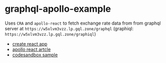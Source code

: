 # graphql-apollo-example

Uses `CRA` and `apollo-react` to fetch exchange rate data from from graphql server at `https://w5xlvm3vzz.lp.gql.zone/graphql` (graphiql: `https://w5xlvm3vzz.lp.gql.zone/graphiql`)

* [create react app](https://github.com/facebook/create-react-app)
* [apollo react artcle](https://blog.apollographql.com/full-stack-react-graphql-tutorial-582ac8d24e3b)
* [codesandbox sample](https://codesandbox.io/s/x2w8q2565o)